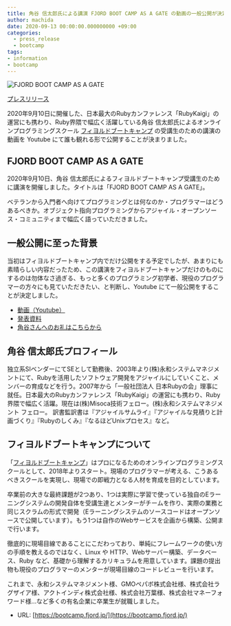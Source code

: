 ```yaml
---
title: 角谷 信太郎氏による講演 FJORD BOOT CAMP AS A GATE の動画の一般公開が決定
author: machida
date: 2020-09-13 00:00:00.000000000 +09:00
categories:
  - press_release
  - bootcamp
tags:
- information
- bootcamp
---
```


![FJORD BOOT CAMP AS A GATE](https://i.gyazo.com/53dcec376956c4e28760388067d34718.png)

[プレスリリース](https://www.value-press.com/pressrelease/252983)

2020年9月10日に開催した、日本最大のRubyカンファレンス「RubyKaigi」の運営にも携わり、Ruby界隈で幅広く活躍している角谷 信太郎氏によるオンラインプログラミングスクール [フィヨルドブートキャンプ](https://bootcamp.fjord.jp/) の受講生のための講演の動画を Youtube にて誰も観れる形で公開することが決まりました。

## FJORD BOOT CAMP AS A GATE

2020年9月10日、角谷 信太郎氏によるフィヨルドブートキャンプ受講生のために講演を開催しました。タイトルは「FJORD BOOT CAMP AS A GATE」。

ベテランから入門者へ向けてプログラミングとは何なのか・プログラマーはどうあるべきか。オブジェクト指向プログラミングからアジャイル・オープンソース・コミュニティまで幅広く語っていただきました。

## 一般公開に至った背景

当初はフィヨルドブートキャンプ内でだけ公開をする予定でしたが、あまりにも素晴らしい内容だったため、この講演をフィヨルドブートキャンプだけのものにするのは勿体なさ過ぎる、もっと多くのプログラミング初学者、現役のプログラマーの方々にも見ていただきたい、と判断し、Youtube にて一般公開をすることが決定しました。

- [動画（Youtube）](https://youtu.be/aP8lhJEm3_E)
- [発表資料](https://speakerdeck.com/kakutani/fjorb-boot-camp-as-a-gate)
- [角谷さんへのお礼はこちらから](http://buymeacoffee.com/kakutani)

## 角谷 信太郎氏プロフィール

独立系SIベンダーにてSEとして勤務後、2003年より(株)永和システムマネジメントにて、Rubyを活用したソフトウェア開発をアジャイルにしていくこと、メンバーの育成などを行う。2007年から「一般社団法人 日本Rubyの会」理事に就任。日本最大のRubyカンファレンス「RubyKaigi」の運営にも携わり、Ruby界隈で幅広く活躍。現在は(株)Misoca技術フェロー。(株)永和システムマネジメント フェロー。 訳書監訳書は『アジャイルサムライ』『アジャイルな見積りと計画づくり』『Rubyのしくみ』『なるほどUnixプロセス』など。

## フィヨルドブートキャンプについて

「[フィヨルドブートキャンプ](https://bootcamp.fjord.jp/)」はプロになるためのオンラインプログラミングスクールとして、2018年よりスタート。現場のプログラマーが考える、こうあるべきスクールを実現し、現場での即戦力となる人材を育成を目的としています。

卒業前の大きな最終課題が2つあり、1つは実際に学習で使っている独自のEラーニングシステムの開発自体を受講生達とメンターがチームを作り、実際の業務と同じスクラムの形式で開発（Eラーニングシステムのソースコードはオープンソースで公開しています）。もう1つは自作のWebサービスを企画から構築、公開まで行います。

徹底的に現場目線であることにこだわっており、単純にフレームワークの使い方の手順を教えるのではなく、Linux や HTTP、Webサーバー構築、データベース、Ruby など、基礎から理解するカリキュラムを用意しています。課題の提出物も現役のプログラマーのメンターが現場目線のコードレビューを行います。

これまで、永和システムマネジメント様、GMOペパボ株式会社様、株式会社ラグザイア様、アクトインディ株式会社様、株式会社万葉様、株式会社マネーフォワード様...など多くの有名企業に卒業生が就職しました。

- URL: [https://bootcamp.fjord.jp/](https://bootcamp.fjord.jp/)
